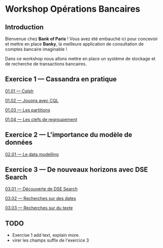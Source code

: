 # Workshop Opérations Bancaires

## Introduction
Bienvenue chez **Bank of Paris** ! Vous avez été embauché ici pour concevoir et mettre en place **Banky**, la meilleure application de consultation de comptes bancaire imaginable !

Dans ce workshop nous allons mettre en place un système de stockage et de recherche de transactions bancaires. 

## Exercice 1 — Cassandra en pratique
[01.01 — Cqlsh](exercises/01.01.CQLSH.md)

[01.02 — Jouons avec CQL](exercises/01.02.CQL_basis.md)

[01.03 — Les partitions](exercises/01.03.Partitions.md)

[01.04 — Les clefs de regroupement](exercises/01.04.Clustering.md)

## Exercice 2 — L'importance du modèle de données
[02.01 — Le data modelling](exercises/02.01.Data_modelling.md)


## Exercice 3 — De nouveaux horizons avec DSE Search
[03.01 — Découverte de DSE Search](exercises/03.01.Search_introduction.md)

[03.02 — Recherches sur des dates](exercises/03.02.Date_search.md)

[03.03 — Recherches sur du texte](exercises/03.03.Text_Search.md)

## TODO

* Exercise 1 add text, explain more.
* virer les champs suffix de l'exercice 3



